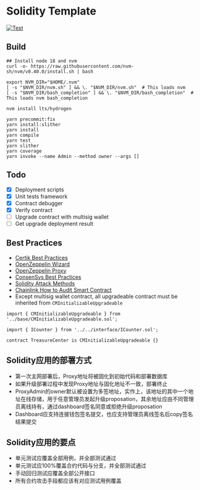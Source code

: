 # Solidity Template

[![Test](https://github.com/NpoolPlatform/solidity-template/actions/workflows/main.yml/badge.svg?branch=master)](https://github.com/NpoolPlatform/solidity-template/actions/workflows/main.yml)

## Build

```
## Install node 18 and nvm
curl -o- https://raw.githubusercontent.com/nvm-sh/nvm/v0.40.0/install.sh | bash

export NVM_DIR="$HOME/.nvm"
[ -s "$NVM_DIR/nvm.sh" ] && \. "$NVM_DIR/nvm.sh"  # This loads nvm
[ -s "$NVM_DIR/bash_completion" ] && \. "$NVM_DIR/bash_completion"  # This loads nvm bash_completion

nvm install lts/hydrogen
```

```
yarn precommit:fix
yarn install:slither
yarn install
yarn compile
yarn test
yarn slither
yarn coverage
yarn invoke --name Admin --method owner --args []
```

## Todo

- [x] Deployment scripts
- [x] Unit tests framework
- [x] Contract debugger
- [x] Verify contract
- [ ] Upgrade contract with multisig wallet
- [ ] Get upgrade deployment result

## Best Practices

- [Certik Best Practices](https://www.certik.com/zh-CN/resources/blog/FnfYrOCsy3MG9s9gixfbJ-upgradeable-proxy-contract-security-best-practices)
- [OpenZeppelin Wizard](https://wizard.openzeppelin.com/#custom)
- [OpenZeppelin Proxy](https://docs.openzeppelin.com/contracts/4.x/api/proxy)
- [ConsenSys Best Practices](https://github.com/ConsenSys/smart-contract-best-practices/blob/master/README-zh.md)
- [Solidity Attack Methods](https://github.com/slowmist/Knowledge-Base/blob/master/translations/solidity-security-comprehensive-list-of-known-attack-vectors-and-common-anti-patterns_zh-cn.md)
- [Chainlink How to Audit Smart Contract](https://blog.chain.link/how-to-audit-smart-contract-zh/)
- Except multisig wallet contract, all upgradeable contract must be inherited from `CMInitializableUpgradeable`

```
import { CMInitializableUpgradeable } from '../base/CMInitializableUpgradeable.sol';

import { ICounter } from '../../interface/ICounter.sol';

contract TreasureCenter is CMInitializableUpgradeable {}
```

## Solidity应用的部署方式

- 第一次主网部署后，Proxy地址将被固化到初始代码和部署数据库
- 如果升级部署过程中发现Proxy地址与固化地址不一致，部署终止
- ProxyAdmin的owner默认被设置为多签地址，实作上，该地址的其中一个地址在线存储，用于任意管理员发起升级proposation，其余地址应由不同管理员离线持有，通过dashboard签名同意或拒绝升级proposation
- Dashboard应支持连接钱包签名提交，也应支持管理员离线签名后copy签名结果提交

## Solidity应用的要点

- 单元测试应覆盖全部用例，并全部测试通过
- 单元测试应100%覆盖合约代码与分支，并全部测试通过
- 手动回归测试应覆盖全部公开接口
- 所有合约攻击手段都应该有对应测试用例覆盖
